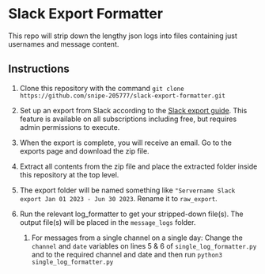 # Slack Export Formatter

This repo will strip down the lengthy json logs into files containing just usernames and message content.

## Instructions

1. Clone this repository with the command `git clone https://github.com/snipe-205777/slack-export-formatter.git`

1. Set up an export from Slack according to the [Slack export guide](https://slack.com/intl/en-gb/help/articles/201658943-Export-your-workspace-data). This feature is available on all subscriptions including free, but requires admin permissions to execute.

1. When the export is complete, you will receive an email. Go to the exports page and download the zip file.

1. Extract all contents from the zip file and place the extracted folder inside this repository at the top level.

1. The export folder will be named something like `"Servername Slack export Jan 01 2023 - Jun 30 2023`. Rename it to `raw_export`.

1. Run the relevant log_formatter to get your stripped-down file(s). The output file(s) will be placed in the `message_logs` folder.

    1. For messages from a single channel on a single day: Change the `channel` and `date` variables on lines 5 & 6 of `single_log_formatter.py` and to the required channel and date and then run `python3 single_log_formatter.py`
